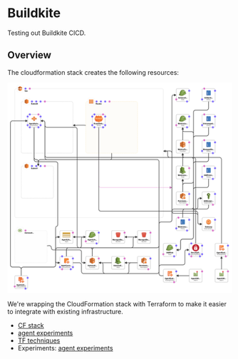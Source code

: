 # Buildkite

Testing out Buildkite CICD.

## Overview

The cloudformation stack creates the following resources:

![](./cloudformation/diagram.png)

We're wrapping the CloudFormation stack with Terraform to make it easier to integrate with existing infrastructure.

- [CF stack](https://github.com/buildkite/elastic-ci-stack-for-aws)
- [agent experiments](https://github.com/buildkite/agent/blob/master/EXPERIMENTS.md)
- [TF techniques](https://building.buildkite.com/terraform-techniques-with-buildkite-81c0d6619f24)
- Experiments: [agent experiments](https://github.com/buildkite/agent/blob/master/EXPERIMENTS.md)
